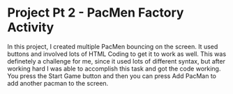 # Project Pt 2 - PacMen Factory Activity
In this project, I created multiple PacMen bouncing on the screen. It used buttons and involved lots of HTML Coding to get it to work as well. This was definetely a challenge for me, since it used lots of different syntax, but after working hard I was able to accomplish this task and got the code working. You press the Start Game button and then you can press Add PacMan to add another pacman to the screen.
